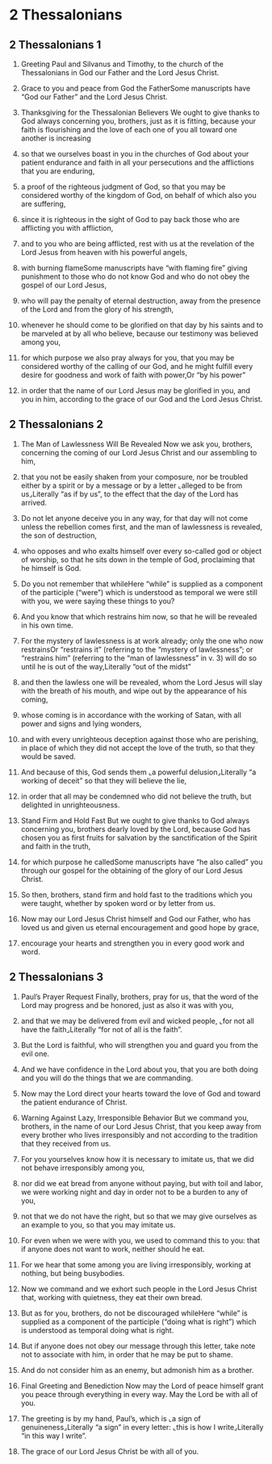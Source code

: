 # 2 Thessalonians

## 2 Thessalonians 1

1.  Greeting Paul and Silvanus and Timothy, to the church of the Thessalonians in God our Father and the Lord Jesus Christ.

2. Grace to you and peace from God the FatherSome manuscripts have “God our Father” and the Lord Jesus Christ.  

3.  Thanksgiving for the Thessalonian Believers We ought to give thanks to God always concerning you, brothers, just as it is fitting, because your faith is flourishing and the love of each one of you all toward one another is increasing

4. so that we ourselves boast in you in the churches of God about your patient endurance and faith in all your persecutions and the afflictions that you are enduring,

5. a proof of the righteous judgment of God, so that you may be considered worthy of the kingdom of God, on behalf of which also you are suffering,

6. since it is righteous in the sight of God to pay back those who are afflicting you with affliction,

7. and to you who are being afflicted, rest with us at the revelation of the Lord Jesus from heaven with his powerful angels,

8. with burning flameSome manuscripts have “with flaming fire” giving punishment to those who do not know God and who do not obey the gospel of our Lord Jesus,

9. who will pay the penalty of eternal destruction, away from the presence of the Lord and from the glory of his strength,

10. whenever he should come to be glorified on that day by his saints and to be marveled at by all who believe, because our testimony was believed among you,

11. for which purpose we also pray always for you, that you may be considered worthy of the calling of our God, and he might fulfill every desire for goodness and work of faith with power,Or “by his power”

12. in order that the name of our Lord Jesus may be glorified in you, and you in him, according to the grace of our God and the Lord Jesus Christ.   

## 2 Thessalonians 2

1.  The Man of Lawlessness Will Be Revealed Now we ask you, brothers, concerning the coming of our Lord Jesus Christ and our assembling to him,

2. that you not be easily shaken from your composure, nor be troubled either by a spirit or by a message or by a letter ⌞alleged to be from us⌟Literally “as if by us”, to the effect that the day of the Lord has arrived.

3. Do not let anyone deceive you in any way, for that day will not come unless the rebellion comes first, and the man of lawlessness is revealed, the son of destruction,

4. who opposes and who exalts himself over every so-called god or object of worship, so that he sits down in the temple of God, proclaiming that he himself is God. 

5. Do you not remember that whileHere “while” is supplied as a component of the participle (“were”) which is understood as temporal we were still with you, we were saying these things to you?

6. And you know that which restrains him now, so that he will be revealed in his own time.

7. For the mystery of lawlessness is at work already; only the one who now restrainsOr “restrains it” (referring to the “mystery of lawlessness”; or “restrains him” (referring to the “man of lawlessness” in v. 3) will do so until he is out of the way,Literally “out of the midst”

8. and then the lawless one will be revealed, whom the Lord Jesus will slay with the breath of his mouth, and wipe out by the appearance of his coming,

9. whose coming is in accordance with the working of Satan, with all power and signs and lying wonders,

10. and with every unrighteous deception against those who are perishing, in place of which they did not accept the love of the truth, so that they would be saved.

11. And because of this, God sends them ⌞a powerful delusion⌟Literally “a working of deceit” so that they will believe the lie,

12. in order that all may be condemned who did not believe the truth, but delighted in unrighteousness.  

13.  Stand Firm and Hold Fast But we ought to give thanks to God always concerning you, brothers dearly loved by the Lord, because God has chosen you as first fruits for salvation by the sanctification of the Spirit and faith in the truth,

14. for which purpose he calledSome manuscripts have “he also called” you through our gospel for the obtaining of the glory of our Lord Jesus Christ.

15. So then, brothers, stand firm and hold fast to the traditions which you were taught, whether by spoken word or by letter from us.

16. Now may our Lord Jesus Christ himself and God our Father, who has loved us and given us eternal encouragement and good hope by grace,

17. encourage your hearts and strengthen you in every good work and word.   

## 2 Thessalonians 3

1.  Paul’s Prayer Request Finally, brothers, pray for us, that the word of the Lord may progress and be honored, just as also it was with you,

2. and that we may be delivered from evil and wicked people, ⌞for not all have the faith⌟Literally “for not of all is the faith”.

3. But the Lord is faithful, who will strengthen you and guard you from the evil one.

4. And we have confidence in the Lord about you, that you are both doing and you will do the things that we are commanding.

5. Now may the Lord direct your hearts toward the love of God and toward the patient endurance of Christ.  

6.  Warning Against Lazy, Irresponsible Behavior But we command you, brothers, in the name of our Lord Jesus Christ, that you keep away from every brother who lives irresponsibly and not according to the tradition that they received from us.

7. For you yourselves know how it is necessary to imitate us, that we did not behave irresponsibly among you,

8. nor did we eat bread from anyone without paying, but with toil and labor, we were working night and day in order not to be a burden to any of you,

9. not that we do not have the right, but so that we may give ourselves as an example to you, so that you may imitate us.

10. For even when we were with you, we used to command this to you: that if anyone does not want to work, neither should he eat.

11. For we hear that some among you are living irresponsibly, working at nothing, but being busybodies.

12. Now we command and we exhort such people in the Lord Jesus Christ that, working with quietness, they eat their own bread.

13. But as for you, brothers, do not be discouraged whileHere “while” is supplied as a component of the participle (“doing what is right”) which is understood as temporal doing what is right.

14. But if anyone does not obey our message through this letter, take note not to associate with him, in order that he may be put to shame.

15. And do not consider him as an enemy, but admonish him as a brother.  

16.  Final Greeting and Benediction Now may the Lord of peace himself grant you peace through everything in every way. May the Lord be with all of you.

17. The greeting is by my hand, Paul’s, which is ⌞a sign of genuineness⌟Literally “a sign” in every letter: ⌞this is how I write⌟Literally “in this way I write”.

18. The grace of our Lord Jesus Christ be with all of you.    